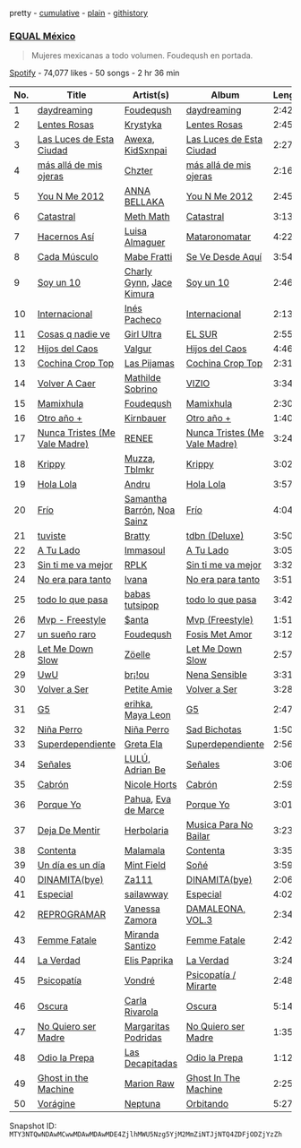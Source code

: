 pretty - [cumulative](/playlists/cumulative/37i9dQZF1DWXoqmNKv7cNC.md) - [plain](/playlists/plain/37i9dQZF1DWXoqmNKv7cNC) - [githistory](https://github.githistory.xyz/mackorone/spotify-playlist-archive/blob/main/playlists/plain/37i9dQZF1DWXoqmNKv7cNC)

### [EQUAL México](https://open.spotify.com/playlist/37i9dQZF1DWXoqmNKv7cNC)

> Mujeres mexicanas a todo volumen\. Foudeqush en portada.

[Spotify](https://open.spotify.com/user/spotify) - 74,077 likes - 50 songs - 2 hr 36 min

| No. | Title | Artist(s) | Album | Length |
|---|---|---|---|---|
| 1 | [daydreaming](https://open.spotify.com/track/77TNJhVDMPwRYxeMOED5Bl) | [Foudeqush](https://open.spotify.com/artist/0XFgM33h3Ls5tj1M9IKUWd) | [daydreaming](https://open.spotify.com/album/1zsf05JNT2seWKnDbwQzfn) | 2:42 |
| 2 | [Lentes Rosas](https://open.spotify.com/track/1icFotugp1lTbhA7pT7GMF) | [Krystyka](https://open.spotify.com/artist/3G3CqY0mCxZWFTLdNoKk1o) | [Lentes Rosas](https://open.spotify.com/album/78sqV68Duay9ipINUdnhRo) | 2:45 |
| 3 | [Las Luces de Esta Ciudad](https://open.spotify.com/track/7m5Z4EkNYUR9Zt0qHKQpfN) | [Awexa](https://open.spotify.com/artist/1tv5NHtc4XP7MpNeupdfYa), [KidSxnpai](https://open.spotify.com/artist/4VOPjvICpNc9VTSCyqgUkF) | [Las Luces de Esta Ciudad](https://open.spotify.com/album/40QBjZEAa4hzoqA9KmbGFJ) | 2:27 |
| 4 | [más allá de mis ojeras](https://open.spotify.com/track/1h366qfu7xajEzOc3mJ1nc) | [Chzter](https://open.spotify.com/artist/5aIzq2RvChAJtWFwOBNxDj) | [más allá de mis ojeras](https://open.spotify.com/album/6OwftzTjKQ89CieKQqlDvn) | 2:16 |
| 5 | [You N Me 2012](https://open.spotify.com/track/5BAxt7JT3bVTIrdypePfs7) | [ANNA BELLAKA](https://open.spotify.com/artist/0qAHfFNQ6xzmrVvSdaWPRM) | [You N Me 2012](https://open.spotify.com/album/1zEQZ171xicglN2SVypUKO) | 2:45 |
| 6 | [Catastral](https://open.spotify.com/track/0zahQZiY4j3EiwFxLd7rAO) | [Meth Math](https://open.spotify.com/artist/1avO1wALC75qKqIUpkJh0T) | [Catastral](https://open.spotify.com/album/72bJcpMKicXWaHt322G6as) | 3:13 |
| 7 | [Hacernos Así](https://open.spotify.com/track/2QEWDym2lfdCd8aHqRpOUV) | [Luisa Almaguer](https://open.spotify.com/artist/2EIoOPYbB27xL2XuvKmNEq) | [Mataronomatar](https://open.spotify.com/album/178thTe5oZXNlBJD9ayQpU) | 4:22 |
| 8 | [Cada Músculo](https://open.spotify.com/track/02qIktWnxfDB4n1kNJ2Q0e) | [Mabe Fratti](https://open.spotify.com/artist/7yHfb2D8qIBgrzclpSsTeo) | [Se Ve Desde Aquí](https://open.spotify.com/album/3rILkSjs53hks3tsSYn3lN) | 3:54 |
| 9 | [Soy un 10](https://open.spotify.com/track/3X6NLZxBkuZUjQzDkI7tb8) | [Charly Gynn](https://open.spotify.com/artist/3ozO2Uj1PEP2h2SzFVTgYT), [Jace Kimura](https://open.spotify.com/artist/1dpESFMBHdUhFSGOXlcutO) | [Soy un 10](https://open.spotify.com/album/3kpfB99AnhsztQiTrV9sHD) | 2:46 |
| 10 | [Internacional](https://open.spotify.com/track/2Ob8lg3roMYmrnVW9rNGqE) | [Inés Pacheco](https://open.spotify.com/artist/1Ceh3OSmZliDTlVh7gLr8K) | [Internacional](https://open.spotify.com/album/5njmr4Awbrt4wWTXmOOefc) | 2:13 |
| 11 | [Cosas q nadie ve](https://open.spotify.com/track/1vF0ZptwH40MelSTx749zH) | [Girl Ultra](https://open.spotify.com/artist/7i1CyQ1fogh4bkj3EPj3ls) | [EL SUR](https://open.spotify.com/album/1sHYyBeTBczpD87Bt3f8rz) | 2:55 |
| 12 | [Hijos del Caos](https://open.spotify.com/track/1An0GOp9xClx25KrixYITZ) | [Valgur](https://open.spotify.com/artist/0HHh73DHIGrZjm3dADNdcH) | [Hijos del Caos](https://open.spotify.com/album/1usWrTGAVgx5GHT5Ld0SLt) | 4:46 |
| 13 | [Cochina Crop Top](https://open.spotify.com/track/4ScLWxzOMebsJ7TktbkePd) | [Las Pijamas](https://open.spotify.com/artist/4YXs1wyOEwikSr8Vrz0sSz) | [Cochina Crop Top](https://open.spotify.com/album/1uVM0NzQXuTejFe1JKfvKq) | 2:31 |
| 14 | [Volver A Caer](https://open.spotify.com/track/5AganyOOzJscDmQ1Wd6JBN) | [Mathilde Sobrino](https://open.spotify.com/artist/0x69Qlg7mSMTjjkO323OH0) | [VIZIO](https://open.spotify.com/album/0hUuaQgTtfn8UdUDSzXPAQ) | 3:34 |
| 15 | [Mamixhula](https://open.spotify.com/track/4e2h6gpPL3j1hHJt6YHApL) | [Foudeqush](https://open.spotify.com/artist/0XFgM33h3Ls5tj1M9IKUWd) | [Mamixhula](https://open.spotify.com/album/0NXREpZBXGM2YSfntjRZg8) | 2:30 |
| 16 | [Otro año +](https://open.spotify.com/track/6CdGYJox8uUXEVxLsOHijj) | [Kirnbauer](https://open.spotify.com/artist/76KihzDzdR7li8RPVY50EA) | [Otro año +](https://open.spotify.com/album/3M0Uo7RvBBh6FhY9b0Ivob) | 1:40 |
| 17 | [Nunca Tristes \(Me Vale Madre\)](https://open.spotify.com/track/3LWay44eeYFEh27Gf1UA7J) | [RENEE](https://open.spotify.com/artist/2pbO2XyPJGWz2s0OZeD4pR) | [Nunca Tristes \(Me Vale Madre\)](https://open.spotify.com/album/5YoNvYemEqvFVdWicpjPe8) | 3:24 |
| 18 | [Krippy](https://open.spotify.com/track/0RZOhM97YHBM9RuZEL7EEG) | [Muzza](https://open.spotify.com/artist/3b59IpUCZ1ZajuAelar4WI), [Tblmkr](https://open.spotify.com/artist/0fXZ2OnhOjJk4dcXNlQ7QT) | [Krippy](https://open.spotify.com/album/2sZqpPzelQNn9GbYREDYXB) | 3:02 |
| 19 | [Hola Lola](https://open.spotify.com/track/5IfspIqcWREksXTijVm3M9) | [Andru](https://open.spotify.com/artist/3oOQ670Uw0UyVnmj9XM58W) | [Hola Lola](https://open.spotify.com/album/5QMxRYcUld2N5Oe75ePcge) | 3:57 |
| 20 | [Frío](https://open.spotify.com/track/3J1nlJLXVzSVgVEYhR6zPY) | [Samantha Barrón](https://open.spotify.com/artist/0zfvfy9XlborSqXNRhi8Bk), [Noa Sainz](https://open.spotify.com/artist/3kN2uYBnEM2IqRxa69sxkr) | [Frío](https://open.spotify.com/album/0cBb2v72QQychZ8tuOyWCp) | 4:04 |
| 21 | [tuviste](https://open.spotify.com/track/3IiVYdDAmXN21EXsIul1T1) | [Bratty](https://open.spotify.com/artist/0UTzLuwz9RvFOCnwAZjUxn) | [tdbn \(Deluxe\)](https://open.spotify.com/album/7A0d7VPtIDRo5kLEiZyghH) | 3:50 |
| 22 | [A Tu Lado](https://open.spotify.com/track/6K0mmZNaW9EVTyNcGXCYpc) | [Immasoul](https://open.spotify.com/artist/21neefJLiFuSR6sQlHDblG) | [A Tu Lado](https://open.spotify.com/album/3BfR38sPExTxHy9Awxrn9J) | 3:05 |
| 23 | [Sin ti me va mejor](https://open.spotify.com/track/14iMnb6WRQ6Ua508Sdxe03) | [RPLK](https://open.spotify.com/artist/1tuzO0TeRF6KAKsSbHD46g) | [Sin ti me va mejor](https://open.spotify.com/album/0xo7rMsFvV9Opp9MFyH6gN) | 3:32 |
| 24 | [No era para tanto](https://open.spotify.com/track/62m3GKHn5Q6d7Qnt6RBcSk) | [Ivana](https://open.spotify.com/artist/5AXxk4cxkMNsTb4TtwLAQJ) | [No era para tanto](https://open.spotify.com/album/5YbzZLp4ooWjIbgefT7CnM) | 3:51 |
| 25 | [todo lo que pasa](https://open.spotify.com/track/0BkhmwWZOCcQEMO3je2lZQ) | [babas tutsipop](https://open.spotify.com/artist/0AkKSLTBRMdJBQU3olOlMv) | [todo lo que pasa](https://open.spotify.com/album/3efcjft7NVnRr20mD5JveU) | 3:42 |
| 26 | [Mvp \- Freestyle](https://open.spotify.com/track/6McibwzZ3hpQWVF173HXjg) | [$anta](https://open.spotify.com/artist/3GQB5B0wqM9p9EWvJtV2Ii) | [Mvp \(Freestyle\)](https://open.spotify.com/album/7JCqsuztxuOHkumHs0aTsm) | 1:51 |
| 27 | [un sueño raro](https://open.spotify.com/track/2ASygHwRhyPWzh6pdiuWYR) | [Foudeqush](https://open.spotify.com/artist/0XFgM33h3Ls5tj1M9IKUWd) | [Fosis Met Amor](https://open.spotify.com/album/4lhk0djVeQeioDawW8NkO3) | 3:12 |
| 28 | [Let Me Down Slow](https://open.spotify.com/track/4cNEDhDs7WYKdYfEqQePVG) | [Zöelle](https://open.spotify.com/artist/4ejqWoCUdomzmXtgNJvXbl) | [Let Me Down Slow](https://open.spotify.com/album/7oTuz8OVNUqLSjRzjRubwz) | 2:57 |
| 29 | [UwU](https://open.spotify.com/track/4RsX19j4Nl1uCnQceSfHZC) | [br¡!ou](https://open.spotify.com/artist/1aeULpq2BfiDZV5eb97Swz) | [Nena Sensible](https://open.spotify.com/album/0wDvpPDLRl0kZyJ4KJbr5r) | 3:31 |
| 30 | [Volver a Ser](https://open.spotify.com/track/6aD9eUyPdBed9zUcmEJkNj) | [Petite Amie](https://open.spotify.com/artist/79C3hxvHZM7O041gO8YQmw) | [Volver a Ser](https://open.spotify.com/album/4D1RRo53qiOmWLI25UZvrV) | 3:28 |
| 31 | [G5](https://open.spotify.com/track/47ERrrIe6nO0pIZyVF2R8a) | [erihka](https://open.spotify.com/artist/68pEaQXF6WYi0PWfq1LyYd), [Maya Leon](https://open.spotify.com/artist/0BHafQ9eP7x2LuKDqK2uWh) | [G5](https://open.spotify.com/album/0xWkege4wqK81xfng7EAXm) | 2:47 |
| 32 | [Niña Perro](https://open.spotify.com/track/6HxdzKickOjxC6h2buKPl2) | [Niña Perro](https://open.spotify.com/artist/0B4SwRgQaLqORVYYgTiOq6) | [Sad Bichotas](https://open.spotify.com/album/4Yh18HMwUeq25cV4KK77lh) | 1:50 |
| 33 | [Superdependiente](https://open.spotify.com/track/0NqzRK0JcMpcvv7c21tu3R) | [Greta Ela](https://open.spotify.com/artist/5c8L3nGznkMGwbmyMKVIl8) | [Superdependiente](https://open.spotify.com/album/2ed6coeNxYURUDCMDaW20t) | 2:56 |
| 34 | [Señales](https://open.spotify.com/track/3gOA4thR0Rv6pMzQgeh3Kk) | [LULÚ](https://open.spotify.com/artist/0WbhCU7N9haH6aBYhdqP8a), [Adrian Be](https://open.spotify.com/artist/1cvIlWofyBJLLrxQfX6ZtF) | [Señales](https://open.spotify.com/album/07sanYUCVRMbsAAwBiIWkk) | 3:06 |
| 35 | [Cabrón](https://open.spotify.com/track/3s7va3f0Sxww7MgvqUpThW) | [Nicole Horts](https://open.spotify.com/artist/1PdyY069YiAkmKdnx6odux) | [Cabrón](https://open.spotify.com/album/0WYn2pJadzB9tiWzC4svkf) | 2:59 |
| 36 | [Porque Yo](https://open.spotify.com/track/2eqLgrPkcSTgCvxEtsymiz) | [Pahua](https://open.spotify.com/artist/4sZh7ibWAOiuDkEStJxHch), [Eva de Marce](https://open.spotify.com/artist/1UgwU7ChXfMkwH9t6ivW2E) | [Porque Yo](https://open.spotify.com/album/5AaUcL3YvlknHmRu6oeNXI) | 3:01 |
| 37 | [Deja De Mentir](https://open.spotify.com/track/2Jg2Wkt2KzgJ8ADnpZBlSp) | [Herbolaria](https://open.spotify.com/artist/5DrflPAe5ZoSkw2FtxrnZW) | [Musica Para No Bailar](https://open.spotify.com/album/5SMT6pJhUmDp8zwSAoJG5Y) | 3:23 |
| 38 | [Contenta](https://open.spotify.com/track/16bjBse3S06ZoyyZ7CqBWE) | [Malamala](https://open.spotify.com/artist/7EAwWrnvpx4foTEroZDtHl) | [Contenta](https://open.spotify.com/album/2XHxduFZv2HYNcMwkRgqbQ) | 3:35 |
| 39 | [Un día es un día](https://open.spotify.com/track/62bvM6Glmk6Ek6Gf34GWwn) | [Mint Field](https://open.spotify.com/artist/3okJi6oq87Mwx0VzywmMgz) | [Soñé](https://open.spotify.com/album/3aGmHJLrFubhnEBeaASZoy) | 3:59 |
| 40 | [DINAMITA\(bye\)](https://open.spotify.com/track/0I9uZ1ZBFeiu2fhf3gSjsS) | [Za111](https://open.spotify.com/artist/039p6t3gBN0Igimy0DzFuk) | [DINAMITA\(bye\)](https://open.spotify.com/album/31StRbEdasJF21hRzx7BI7) | 2:06 |
| 41 | [Especial](https://open.spotify.com/track/6M0iMWjgLJi6ndo5n0fCI8) | [sailawway](https://open.spotify.com/artist/7tg2hHygz0gM2dq5PrNH2q) | [Especial](https://open.spotify.com/album/4FSNPjZJIRazbypUcTzIH3) | 4:02 |
| 42 | [REPROGRAMAR](https://open.spotify.com/track/2dvxBDC0XVxQDk584mjn0s) | [Vanessa Zamora](https://open.spotify.com/artist/3IZxs4ZukiitIk8vkAPAxC) | [DAMALEONA, VOL.3](https://open.spotify.com/album/3l2saSDzvDxeviPVDMNnzY) | 2:34 |
| 43 | [Femme Fatale](https://open.spotify.com/track/5ugMXDvnwqRDBGaYbHfIJb) | [Miranda Santizo](https://open.spotify.com/artist/0vnFLa5I5bovwTOiCebuCT) | [Femme Fatale](https://open.spotify.com/album/6wX6esnD9cfrG4WszpaE4r) | 2:42 |
| 44 | [La Verdad](https://open.spotify.com/track/41e6XAUwzXXu9CcKqYtOoa) | [Elis Paprika](https://open.spotify.com/artist/7LVz7xRg5YcXb6bD5JZRtk) | [La Verdad](https://open.spotify.com/album/5liRXIIe5NXzgqR1c1qvjn) | 3:24 |
| 45 | [Psicopatía](https://open.spotify.com/track/7qpLtjbCtUC837i0Va0dhX) | [Vondré](https://open.spotify.com/artist/11uh9MySOy1TkjknybWRom) | [Psicopatía / Mirarte](https://open.spotify.com/album/0CfoTYUpmi7Me9W85LwYal) | 2:48 |
| 46 | [Oscura](https://open.spotify.com/track/3a0DgXHtMGF5hKyWdHNCNt) | [Carla Rivarola](https://open.spotify.com/artist/2zx6gMuW2mPXl4WJx4lgGK) | [Oscura](https://open.spotify.com/album/4rEaGNKGLMBtd3T2TJrXx4) | 5:14 |
| 47 | [No Quiero ser Madre](https://open.spotify.com/track/74tuTsVNQJ1h5Y9MGNQVYY) | [Margaritas Podridas](https://open.spotify.com/artist/5O9NicFLG2F9Xr7OHxmrb7) | [No Quiero ser Madre](https://open.spotify.com/album/21bQi55CkV4IkGCv7hBxQd) | 1:35 |
| 48 | [Odio la Prepa](https://open.spotify.com/track/23MIUBh3IYTeWk76uL2XEh) | [Las Decapitadas](https://open.spotify.com/artist/0NEkSiH8k5fTu30jlK2UdQ) | [Odio la Prepa](https://open.spotify.com/album/0rgkiz47JbMVPhYyjPyG9s) | 1:12 |
| 49 | [Ghost in the Machine](https://open.spotify.com/track/1dxBVKr8pPGoIqByiAMaG0) | [Marion Raw](https://open.spotify.com/artist/1BRIIX1uolmIQV9PrcedGj) | [Ghost In The Machine](https://open.spotify.com/album/5DB06kLqIbFneddTadfbGH) | 2:25 |
| 50 | [Vorágine](https://open.spotify.com/track/2MWTbzD8Sy4sRgMjuAazkJ) | [Neptuna](https://open.spotify.com/artist/6zucgTdBIrQ7ULFhw7MG1G) | [Orbitando](https://open.spotify.com/album/2WX8hAKuu55kXM3xxYAbPL) | 5:27 |

Snapshot ID: `MTY3NTQwNDAwMCwwMDAwMDAwMDE4ZjlhMWU5Nzg5YjM2MmZiNTJjNTQ4ZDFjODZjYzZh`
